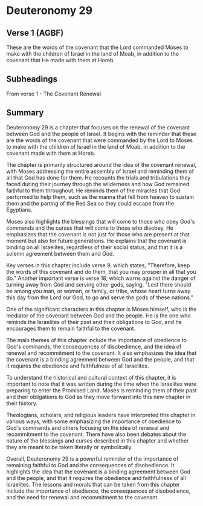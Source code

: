 # Deuteronomy 29

## Verse 1 (AGBF)

These are the words of the covenant that the Lord commanded Moses to make with the children of Israel in the land of Moab, in addition to the covenant that He made with them at Horeb.

## Subheadings

From verse 1 - The Covenant Renewal

## Summary

Deuteronomy 29 is a chapter that focuses on the renewal of the covenant between God and the people of Israel. It begins with the reminder that these are the words of the covenant that were commanded by the Lord to Moses to make with the children of Israel in the land of Moab, in addition to the covenant made with them at Horeb.

The chapter is primarily structured around the idea of the covenant renewal, with Moses addressing the entire assembly of Israel and reminding them of all that God has done for them. He recounts the trials and tribulations they faced during their journey through the wilderness and how God remained faithful to them throughout. He reminds them of the miracles that God performed to help them, such as the manna that fell from heaven to sustain them and the parting of the Red Sea so they could escape from the Egyptians.

Moses also highlights the blessings that will come to those who obey God's commands and the curses that will come to those who disobey. He emphasizes that the covenant is not just for those who are present at that moment but also for future generations. He explains that the covenant is binding on all Israelites, regardless of their social status, and that it is a solemn agreement between them and God.

Key verses in this chapter include verse 9, which states, "Therefore, keep the words of this covenant and do them, that you may prosper in all that you do." Another important verse is verse 18, which warns against the danger of turning away from God and serving other gods, saying, "Lest there should be among you man, or woman, or family, or tribe, whose heart turns away this day from the Lord our God, to go and serve the gods of these nations."

One of the significant characters in this chapter is Moses himself, who is the mediator of the covenant between God and the people. He is the one who reminds the Israelites of their past and their obligations to God, and he encourages them to remain faithful to the covenant.

The main themes of this chapter include the importance of obedience to God's commands, the consequences of disobedience, and the idea of renewal and recommitment to the covenant. It also emphasizes the idea that the covenant is a binding agreement between God and the people, and that it requires the obedience and faithfulness of all Israelites.

To understand the historical and cultural context of this chapter, it is important to note that it was written during the time when the Israelites were preparing to enter the Promised Land. Moses is reminding them of their past and their obligations to God as they move forward into this new chapter in their history.

Theologians, scholars, and religious leaders have interpreted this chapter in various ways, with some emphasizing the importance of obedience to God's commands and others focusing on the idea of renewal and recommitment to the covenant. There have also been debates about the nature of the blessings and curses described in this chapter and whether they are meant to be taken literally or symbolically.

Overall, Deuteronomy 29 is a powerful reminder of the importance of remaining faithful to God and the consequences of disobedience. It highlights the idea that the covenant is a binding agreement between God and the people, and that it requires the obedience and faithfulness of all Israelites. The lessons and morals that can be taken from this chapter include the importance of obedience, the consequences of disobedience, and the need for renewal and recommitment to the covenant.